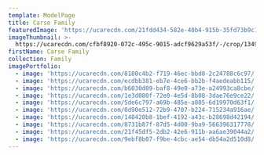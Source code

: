 ```yaml
---
template: ModelPage
title: Carse Family
featuredImage: 'https://ucarecdn.com/21fdd434-582e-40b4-915b-35fd73b9c1f0/'
imageThumbnail: >-
  https://ucarecdn.com/cfbf8920-072c-495c-9015-adcf9629a53f/-/crop/1349x1633/634,0/-/preview/
firstName: Carse Family
collection: Family
imagePortfolio:
  - image: 'https://ucarecdn.com/8180c4b2-f719-46ec-bbd8-2c24788c6c97/'
  - image: 'https://ucarecdn.com/ecdbb381-eb7e-4ce6-bb2b-f4aedeabb115/'
  - image: 'https://ucarecdn.com/b6030d09-baf8-49e0-a73e-a24993ca8cbe/'
  - image: 'https://ucarecdn.com/1e3d080f-72e0-4e5d-8b08-3dae76e9ce22/'
  - image: 'https://ucarecdn.com/5de6c797-a69b-485e-a805-6d19970d63f1/'
  - image: 'https://ucarecdn.com/0d90e512-72b9-4707-b224-715234a916ae/'
  - image: 'https://ucarecdn.com/148420b8-1bef-4192-a43c-b28698d42194/'
  - image: 'https://ucarecdn.com/8731b87f-87d5-4d00-9ba9-566396317778/'
  - image: 'https://ucarecdn.com/21f45df5-2db2-42e6-911b-aa6ae39044a2/'
  - image: 'https://ucarecdn.com/9ebf8b07-f9be-4cbc-ae54-db54a2d510d8/'
---
```


